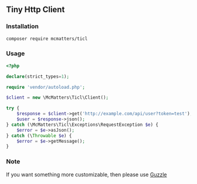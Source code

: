 ## Tiny Http Client

### Installation

```bash
composer require mcmatters/ticl
```

### Usage

```php
<?php

declare(strict_types=1);

require 'vendor/autoload.php';

$client = new \McMatters\Ticl\Client();

try {
    $response = $client->get('http://example.com/api/user?token=test');
    $user = $response->json();
} catch (\McMatters\Ticl\Exceptions\RequestException $e) {
    $error = $e->asJson();
} catch (\Throwable $e) {
    $error = $e->getMessage();
}
```

### Note

If you want something more customizable, then please use [Guzzle](https://github.com/guzzle/guzzle)
